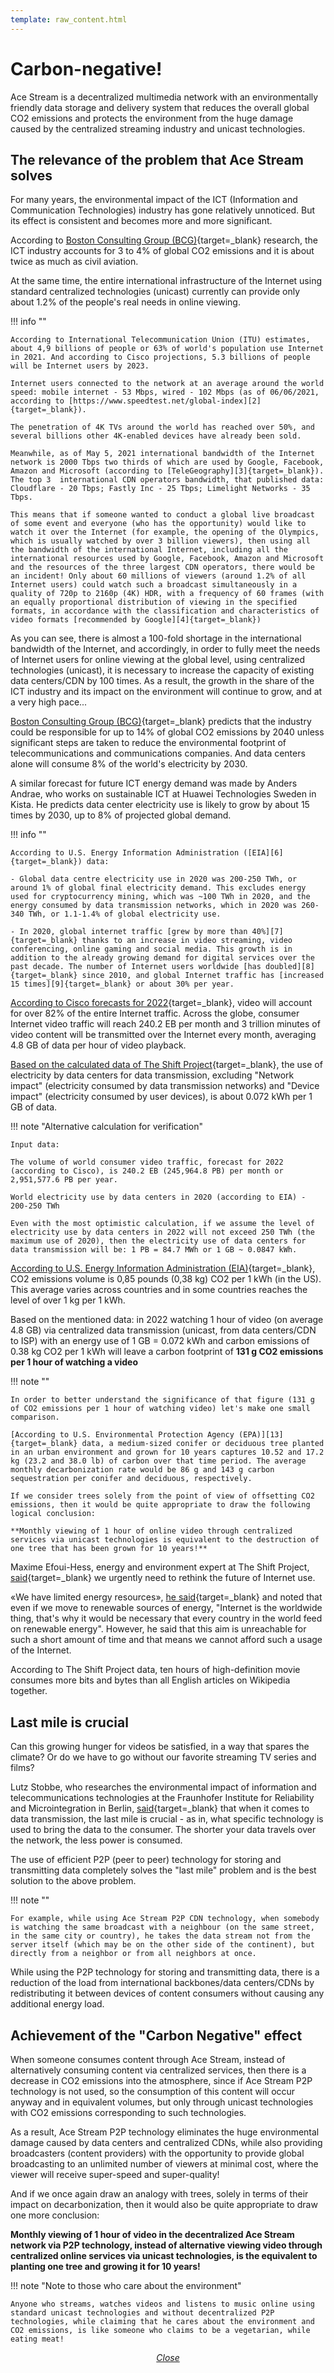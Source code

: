 ```yaml
---
template: raw_content.html
---
```


# Carbon-negative!

Ace Stream is a decentralized multimedia network with an environmentally friendly data storage and delivery system that reduces the overall global CO2 emissions and protects the environment from the huge damage caused by the centralized streaming industry and unicast technologies.


## The relevance of the problem that Ace Stream solves

For many years, the environmental impact of the ICT (Information and Communication Technologies) industry has gone relatively unnoticed. But its effect is consistent and becomes more and more significant.

According to [Boston Consulting Group (BCG)][1]{target=_blank} research, the ICT industry accounts for 3 to 4% of global CO2 emissions and it is about twice as much as civil aviation.

At the same time, the entire international infrastructure of the Internet using standard centralized technologies (unicast) currently can provide only about 1.2% of the people's real needs in online viewing.

!!! info ""

    According to International Telecommunication Union (ITU) estimates, about 4,9 billions of people or 63% of world's population use Internet in 2021. And according to Cisco projections, 5.3 billions of people will be Internet users by 2023.

    Internet users connected to the network at an average around the world speed: mobile internet - 53 Mbps, wired - 102 Mbps (as of 06/06/2021, according to [https://www.speedtest.net/global-index][2]{target=_blank}).

    The penetration of 4K TVs around the world has reached over 50%, and several billions other 4K-enabled devices have already been sold.

    Meanwhile, as of May 5, 2021 international bandwidth of the Internet network is 2000 Tbps two thirds of which are used by Google, Facebook, Amazon and Microsoft (according to [TeleGeography][3]{target=_blank}). The top 3  international CDN operators bandwidth, that published data: Cloudflare - 20 Tbps; Fastly Inc - 25 Tbps; Limelight Networks - 35 Tbps.

    This means that if someone wanted to conduct a global live broadcast of some event and everyone (who has the opportunity) would like to watch it over the Internet (for example, the opening of the Olympics, which is usually watched by over 3 billion viewers), then using all the bandwidth of the international Internet, including all the international resources used by Google, Facebook, Amazon and Microsoft and the resources of the three largest CDN operators, there would be an incident! Only about 60 millions of viewers (around 1.2% of all Internet users) could watch such a broadcast simultaneously in a quality of 720p to 2160p (4K) HDR, with a frequency of 60 frames (with an equally proportional distribution of viewing in the specified formats, in accordance with the classification and characteristics of video formats [recommended by Google][4]{target=_blank})

As you can see, there is almost a 100-fold shortage in the international bandwidth of the Internet, and accordingly, in order to fully meet the needs of Internet users for online viewing at the global level, using centralized technologies (unicast), it is necessary to increase the capacity of existing data centers/CDN by 100 times. As a result, the growth in the share of the ICT industry and its impact on the environment will continue to grow, and at a very high pace...

[Boston Consulting Group (BCG)][1]{target=_blank} predicts that the industry could be responsible for up to 14% of global CO2 emissions by 2040 unless significant steps are taken to reduce the environmental footprint of telecommunications and communications companies. And data centers alone will consume 8% of the world's electricity by 2030.

A similar forecast for future ICT energy demand was made by Anders Andrae, who works on sustainable ICT at Huawei Technologies Sweden in Kista. He predicts data center electricity use is likely to grow by about 15 times by 2030, up to 8% of projected global demand.

!!! info ""

    According to U.S. Energy Information Administration ([EIA][6]{target=_blank}) data:

    - Global data centre electricity use in 2020 was 200-250 TWh, or around 1% of global final electricity demand. This excludes energy used for cryptocurrency mining, which was ~100 TWh in 2020, and the energy consumed by data transmission networks, which in 2020 was 260-340 TWh, or 1.1-1.4% of global electricity use.

    - In 2020, global internet traffic [grew by more than 40%][7]{target=_blank} thanks to an increase in video streaming, video conferencing, online gaming and social media. This growth is in addition to the already growing demand for digital services over the past decade. The number of Internet users worldwide [has doubled][8]{target=_blank} since 2010, and global Internet traffic has [increased 15 times][9]{target=_blank} or about 30% per year.

[According to Cisco forecasts for 2022][10]{target=_blank}, video will account for over 82% of the entire Internet traffic. Across the globe, consumer Internet video traffic will reach 240.2 EB per month and 3 trillion minutes of video content will be transmitted over the Internet every month, averaging 4.8 GB of data per hour of video playback.

[Based on the calculated data of The Shift Project][11]{target=_blank}, the use of electricity by data centers for data transmission, excluding "Network impact" (electricity consumed by data transmission networks) and "Device impact" (electricity consumed by user devices), is about 0.072 kWh per 1 GB of data.

!!! note "Alternative calculation for verification"

    Input data:

    The volume of world consumer video traffic, forecast for 2022 (according to Cisco), is 240.2 EB (245,964.8 PB) per month or 2,951,577.6 PB per year.

    World electricity use by data centers in 2020 (according to EIA) - 200-250 TWh

    Even with the most optimistic calculation, if we assume the level of electricity use by data centers in 2022 will not exceed 250 TWh (the maximum use of 2020), then the electricity use of data centers for data transmission will be: 1 PB = 84.7 MWh or 1 GB ~ 0.0847 kWh.

[According to U.S. Energy Information Administration (EIA)][12]{target=_blank}, CO2 emissions volume is 0,85 pounds (0,38 kg) CO2 per 1 kWh (in the US). This average varies across countries and in some countries reaches the level of over 1 kg per 1 kWh.

Based on the mentioned data: in 2022 watching 1 hour of video (on average 4.8 GB) via centralized data transmission (unicast, from data centers/CDN to ISP) with an energy use of 1 GB = 0.072 kWh and carbon emissions of 0.38 kg CO2 per 1 kWh will leave a carbon footprint of **131 g CO2 emissions per 1 hour of watching a video**

!!! note ""

    In order to better understand the significance of that figure (131 g of CO2 emissions per 1 hour of watching video) let's make one small comparison.

    [According to U.S. Environmental Protection Agency (EPA)][13]{target=_blank} data, a medium-sized conifer or deciduous tree planted in an urban environment and grown for 10 years captures 10.52 and 17.2 kg (23.2 and 38.0 lb) of carbon over that time period. The average monthly decarbonization rate would be 86 g and 143 g carbon sequestration per conifer and deciduous, respectively.

    If we consider trees solely from the point of view of offsetting CO2 emissions, then it would be quite appropriate to draw the following logical conclusion:

    **Monthly viewing of 1 hour of online video through centralized services via unicast technologies is equivalent to the destruction of one tree that has been grown for 10 years!**

Maxime Efoui-Hess, energy and environment expert at The Shift Project, [said][14]{target=_blank} we urgently need to rethink the future of Internet use.

«We have limited energy resources», [he said][14]{target=_blank} and noted that even if we move to renewable sources of energy, "Internet is the worldwide thing, that's why it would be necessary that every country in the world feed on renewable energy". However, he said that this aim is unreachable for such a short amount of time and that means we cannot afford such a usage of the Internet.

According to The Shift Project data, ten hours of high-definition movie consumes more bits and bytes than all English articles on Wikipedia together.


## Last mile is crucial

Can this growing hunger for videos be satisfied, in a way that spares the climate? Or do we have to go without our favorite streaming TV series and films?

Lutz Stobbe, who researches the environmental impact of information and telecommunications technologies at the Fraunhofer Institute for Reliability and Microintegration in Berlin, [said][14]{target=_blank} that when it comes to data transmission, the last mile is crucial - as in, what specific technology is used to bring the data to the consumer. The shorter your data travels over the network, the less power is consumed.

The use of efficient P2P (peer to peer) technology for storing and transmitting data completely solves the "last mile" problem and is the best solution to the above problem.

!!! note ""

    For example, while using Ace Stream P2P CDN technology, when somebody is watching the same broadcast with a neighbour (on the same street, in the same city or country), he takes the data stream not from the server itself (which may be on the other side of the continent), but directly from a neighbor or from all neighbors at once.

While using the P2P technology for storing and transmitting data, there is a reduction of the load from international backbones/data centers/CDNs by redistributing it between devices of content consumers without causing any additional energy load.


## Achievement of the "Carbon Negative" effect

When someone consumes content through Ace Stream, instead of alternatively consuming content via centralized services, then there is a decrease in CO2 emissions into the atmosphere, since if Ace Stream P2P technology is not used, so the consumption of this content will occur anyway and in equivalent volumes, but only through unicast technologies with CO2 emissions corresponding to such technologies.

As a result, Ace Stream P2P technology eliminates the huge environmental damage caused by data centers and centralized CDNs, while also providing broadcasters (content providers) with the opportunity to provide global broadcasting to an unlimited number of viewers at minimal cost, where the viewer will receive super-speed and super-quality!

And if we once again draw an analogy with trees, solely in terms of their impact on decarbonization, then it would also be quite appropriate to draw one more conclusion:

**Monthly viewing of 1 hour of video in the decentralized Ace Stream network via P2P technology, instead of alternative viewing video through centralized online services via unicast technologies, is the equivalent to planting one tree and growing it for 10 years!**

!!! note "Note to those who care about the environment"

    Anyone who streams, watches videos and listens to music online using standard unicast technologies and without decentralized P2P technologies, while claiming that he cares about the environment and CO2 emissions, is like someone who claims to be a vegetarian, while eating meat!

<p style="text-align: center">
    <em>
        <a class="md-button mdx-button--transparent-light close-popup-inner" href="#">
            Close
        </a>
    </em>
</p>


[1]: https://www.bcg.com/press/24june2021-telco-sector-game-changer-sustainability-shrinking-carbon-footprints
[2]: https://www.speedtest.net/global-index
[3]: https://blog.telegeography.com/2021-international-bandwidth-trends-demand-global-networks
[4]: https://support.google.com/youtube/answer/1722171
[5]: https://www.eia.gov/
[6]: https://www.iea.org/reports/data-centres-and-data-transmission-networks
[7]: https://www2.telegeography.com/hubfs/assets/product-tear-sheets/product-page-content-samples/global-internet-geography/telegeography-global-internet-geography-executive-summary.pdf
[8]: https://www.itu.int/en/ITU-D/Statistics/Pages/stat/default.aspx
[9]: https://blogs.cisco.com/sp/the-history-and-future-of-internet-traffic
[10]: https://www.cisco.com/c/dam/m/en_us/solutions/service-provider/vni-forecast-highlights/pdf/Global_Device_Growth_Traffic_Profiles.pdf
[11]: https://theshiftproject.org/wp-content/uploads/2020/06/Video-Materials-1byte-Model-applied-to-video-traffic-updated-2020.xlsx
[12]: https://www.eia.gov/tools/faqs/faq.php?id=74&t=11
[13]: https://www.epa.gov/energy/greenhouse-gases-equivalencies-calculator-calculations-and-references
[14]: https://www.dw.com/en/is-netflix-bad-for-the-environment-how-streaming-video-contributes-to-climate-change/a-49556716
